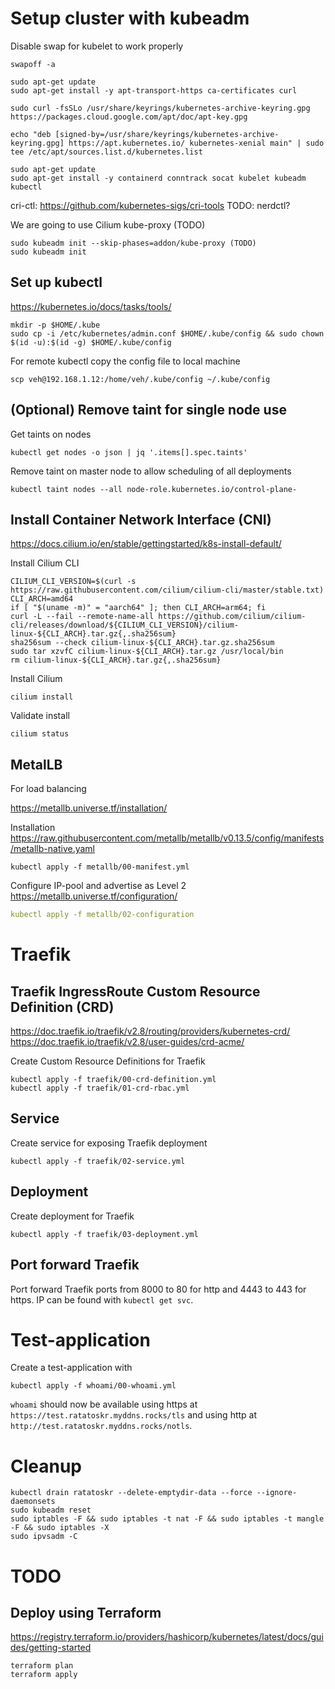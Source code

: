 # Setup cluster with kubeadm

Disable swap for kubelet to work properly

```shell
swapoff -a
```

```shell
sudo apt-get update
sudo apt-get install -y apt-transport-https ca-certificates curl

sudo curl -fsSLo /usr/share/keyrings/kubernetes-archive-keyring.gpg https://packages.cloud.google.com/apt/doc/apt-key.gpg

echo "deb [signed-by=/usr/share/keyrings/kubernetes-archive-keyring.gpg] https://apt.kubernetes.io/ kubernetes-xenial main" | sudo tee /etc/apt/sources.list.d/kubernetes.list

sudo apt-get update
sudo apt-get install -y containerd conntrack socat kubelet kubeadm kubectl 
```

cri-ctl: https://github.com/kubernetes-sigs/cri-tools
TODO: nerdctl?

We are going to use Cilium kube-proxy (TODO)

```shell
sudo kubeadm init --skip-phases=addon/kube-proxy (TODO)
sudo kubeadm init 
```

## Set up kubectl

https://kubernetes.io/docs/tasks/tools/

```shell
mkdir -p $HOME/.kube
sudo cp -i /etc/kubernetes/admin.conf $HOME/.kube/config && sudo chown $(id -u):$(id -g) $HOME/.kube/config
```

For remote kubectl copy the config file to local machine

```shell
scp veh@192.168.1.12:/home/veh/.kube/config ~/.kube/config
```

## (Optional) Remove taint for single node use

Get taints on nodes

```shell
kubectl get nodes -o json | jq '.items[].spec.taints'
```

Remove taint on master node to allow scheduling of all deployments

```shell
kubectl taint nodes --all node-role.kubernetes.io/control-plane-
```

## Install Container Network Interface (CNI)

https://docs.cilium.io/en/stable/gettingstarted/k8s-install-default/

Install Cilium CLI

```shell
CILIUM_CLI_VERSION=$(curl -s https://raw.githubusercontent.com/cilium/cilium-cli/master/stable.txt)
CLI_ARCH=amd64
if [ "$(uname -m)" = "aarch64" ]; then CLI_ARCH=arm64; fi
curl -L --fail --remote-name-all https://github.com/cilium/cilium-cli/releases/download/${CILIUM_CLI_VERSION}/cilium-linux-${CLI_ARCH}.tar.gz{,.sha256sum}
sha256sum --check cilium-linux-${CLI_ARCH}.tar.gz.sha256sum
sudo tar xzvfC cilium-linux-${CLI_ARCH}.tar.gz /usr/local/bin
rm cilium-linux-${CLI_ARCH}.tar.gz{,.sha256sum}
```

Install Cilium

```shell
cilium install
```

Validate install

```shell
cilium status
```

## MetalLB

For load balancing

https://metallb.universe.tf/installation/

Installation
https://raw.githubusercontent.com/metallb/metallb/v0.13.5/config/manifests/metallb-native.yaml

```shell
kubectl apply -f metallb/00-manifest.yml
```

Configure IP-pool and advertise as Level 2
https://metallb.universe.tf/configuration/

```yaml
kubectl apply -f metallb/02-configuration
```

# Traefik

## Traefik IngressRoute Custom Resource Definition (CRD)

https://doc.traefik.io/traefik/v2.8/routing/providers/kubernetes-crd/
https://doc.traefik.io/traefik/v2.8/user-guides/crd-acme/

Create Custom Resource Definitions for Traefik

```shell
kubectl apply -f traefik/00-crd-definition.yml
kubectl apply -f traefik/01-crd-rbac.yml
```

## Service

Create service for exposing Traefik deployment

```shell
kubectl apply -f traefik/02-service.yml
```

## Deployment

Create deployment for Traefik

```shell
kubectl apply -f traefik/03-deployment.yml
```

## Port forward Traefik

Port forward Traefik ports from 8000 to 80 for http and 4443 to 443 for https.
IP can be found with `kubectl get svc`.

# Test-application

Create a test-application with

```shell
kubectl apply -f whoami/00-whoami.yml
```

`whoami` should now be available using https at `https://test.ratatoskr.myddns.rocks/tls`
and using http at `http://test.ratatoskr.myddns.rocks/notls`.

# Cleanup

```shell
kubectl drain ratatoskr --delete-emptydir-data --force --ignore-daemonsets
sudo kubeadm reset
sudo iptables -F && sudo iptables -t nat -F && sudo iptables -t mangle -F && sudo iptables -X
sudo ipvsadm -C
```

# TODO

## Deploy using Terraform

https://registry.terraform.io/providers/hashicorp/kubernetes/latest/docs/guides/getting-started

```shell
terraform plan 
terraform apply
```

